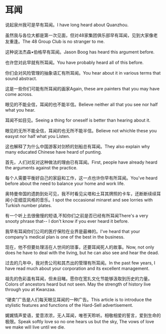 # 耳闻

<p><span class="chinese">说起泉州我可是早有耳闻。</span><span class="english">I have long heard about Quanzhou.</span></p>

<p><span class="chinese">虽然我与各位大都是第一次见面，但对48家集团俱乐部早有耳闻，见到大家像老友重逢。</span><span class="english">The 48 Group Club is no stranger to me.</span></p>

<p><span class="chinese">这种说法杰森•伯格早有耳闻。</span><span class="english">Jason Boog has heard this argument before.</span></p>

<p><span class="chinese">也许您对此早就有所耳闻。</span><span class="english">You have probably heard all of this before.</span></p>

<p><span class="chinese">你们会对风险管理的抽象语汇有所耳闻。</span><span class="english">You hear about it in various terms that sound abstract.</span></p>

<p><span class="chinese">这是一些你们可能有所耳闻的画家</span><span class="english">Again, these are painters that you may have come across.</span></p>

<p><span class="chinese">眼见的不能全信，耳闻的也不能半信。</span><span class="english">Believe neither all that you see nor half what you hear.</span></p>

<p><span class="chinese">耳闻不如目见。</span><span class="english">Seeing a thing for oneself is better than hearing about it.</span></p>

<p><span class="chinese">眼见的无所不能全信，耳闻的也无所不能半信。</span><span class="english">Believe not whichle these you easyst nor half what you Listen.</span></p>

<p><span class="chinese">这也解释了为什么中国游客对剑桥的划船总有耳闻。</span><span class="english">They also explain why many educated Chinese have heard of punting.</span></p>

<p><span class="chinese">首先，人们对反对这种做法的理由已有耳闻。</span><span class="english">First, people have already heard the arguments against the practice.</span></p>

<p><span class="chinese">每个人需要平衡好自己的家庭和工作，这一点也许你早有所耳闻。</span><span class="english">You've heard before about the need to balance your home and work life.</span></p>

<p><span class="chinese">奥特曼帝国的遗韵到处可见，我不时看见尖塔和土耳其牌照的卡车，还断断续续耳闻小亚细亚风格的音乐。</span><span class="english">I spot the occasional minaret and see lorries with Turkish number plates.</span></p>

<p><span class="chinese">有一个听上去很傲慢的短语,不知你们之前是否已经有所耳闻</span><span class="english">There's a very snooty phrase that-- I don't know if you ever heard it before.</span></p>

<p><span class="chinese">我早有耳闻你们公司的医疗保险在业界是最棒的。</span><span class="english">I've heard that your company's medical plan is one of the best in the business.</span></p>

<p><span class="chinese">现在，他不但要处理活在人世间的琐事，还要耳闻死人的故事。</span><span class="english">Now, not only does he have to deal with the living, but he can also see and hear the dead.</span></p>

<p><span class="chinese">过去的几年中，我对贵公司和其杰出的管理有所耳闻。</span><span class="english">In the past few years, I have read much about your corporation and its excellent management.</span></p>

<p><span class="chinese">祖先的色彩虽有耳闻，但未目睹。愿你在宽扎文化节能够汲取到历史的力量。</span><span class="english">Colors of ancestors heard but not seen. May the strength of history live through you at Kwanzaa.</span></p>

<p><span class="chinese">“硬卖”广告是人们每天眼见耳闻的一种广告。</span><span class="english">This article is to introduce the stylistic features and functions of the Hard-Sell advertisement.</span></p>

<p><span class="chinese">娓娓情声爱语，爱意浓浓，无人耳闻，唯苍天聆听。相敬相爱的誓言，爱到生命的极限。</span><span class="english">Speak softly love so no one hears us but the sky, The vows of love we make will live until we die.</span></p>

